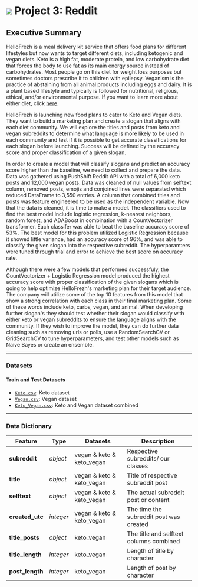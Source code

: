 # ![](https://ga-dash.s3.amazonaws.com/production/assets/logo-9f88ae6c9c3871690e33280fcf557f33.png) Project 3: Reddit

## Executive Summary

HelloFrezh is a meal delivery kit service that offers food plans for different lifestyles but now wants to target different diets, including ketogenic and vegan diets. Keto is a high fat, moderate protein, and low carbohydrate diet that forces the body to use fat as its main energy source instead of carbohydrates. Most people go on this diet for weight loss purposes but sometimes doctors prescribe it to children with epilepsy. Veganism is the practice of abstaining from all animal products including eggs and dairy. It is a plant based lifestyle and typically is followed for nutritional, religious, ethical, and/or environmental purpose. If you want to learn more about either diet, click [here](https://www.eatingwell.com/article/7874433/vegan-vs-keto-how-do-these-two-diets-compare/).

HelloFrezh is launching new food plans to cater to Keto and Vegan diets. They want to build a marketing plan and create a slogan that aligns with each diet community. We will explore the titles and posts from keto and vegan subreddits to determine what language is more likely to be used in each community and test if it is possible to get accurate classifications for each slogan before launching. Success will be defined by the accuracy score and proper classification of a given slogan.
    
In order to create a model that will classify slogans and predict an accuracy score higher than the baseline, we need to collect and prepare the data. Data was gathered using PushShift Reddit API with a total of 6,000 keto posts and 12,000 vegan posts. Data was cleaned of null values from selftext column, removed posts, emojis and conjoined lines were separated which reduced DataFrame to 3,550 entries. A column that combined titles and posts was feature engineered to be used as the independent variable. Now that the data is cleaned, it is time to make a model. The classifiers used to find the best model include logistic regression, k-nearest neighbors, random forest, and ADABoost in combination with a CountVectorizer transformer. Each classifer was able to beat the baseline accuracy score of 53%. The best model for this problem utilized Logistic Regression because it showed little variance, had an accuracy score of 96%, and was able to classify the given slogan into the respective subreddit. The hyperparamters were tuned through trial and error to achieve the best score on accuracy rate. 
    
Although there were a few models that performed successfuly, the CountVectorizer + Logistic Regression model produced the highest accuracy score with proper classification of the given slogans which is going to help optimize HelloFrezh's marketing plan for their target audience. The company will utilize some of the top 10 features from this model that show a strong correlation with each class in their final marketing plan. Some of these words include keto, carbs, vegan, and animal. When developing further slogan's they should test whether their slogan would classify with either keto or vegan subreddits to ensure the language aligns with the community. If they wish to improve the model, they can do further data cleaning such as removing urls or polls, use a RandomSearchCV or GridSearchCV to tune hyperparameters, and test other models such as Naive Bayes or create an ensemble. 

---

### Datasets

#### Train and Test Datasets

* [`Keto.csv`](./data/keto.csv): Keto dataset 
* [`Vegan.csv`](./data/vegan.csv): Vegan dataset
* [`Keto_Vegan.csv`](./data/keto_vegan.csv): Keto and Vegan dataset combined


---

### Data Dictionary

|Feature|Type|Datasets|Description|
|---|---|---|---|
|**subreddit**|*object*|vegan & keto & keto_vegan|Respective subreddits/ our classes| 
|**title**|*object*|vegan & keto & keto_vegan|Title of respective subreddit post|  
|**selftext**|*object*|vegan & keto & keto_vegan|The actual subreddit post or content|  
|**created_utc**|*integer*|vegan & keto & keto_vegan|The time the subreddit post was created|   
|**title_posts**|*object*|keto_vegan|The title and selftext columns combined|
|**title_length**|*integer*|keto_vegan|Length of title by character|  
|**post_length**|*integer*|keto_vegan|Length of post by character|  
